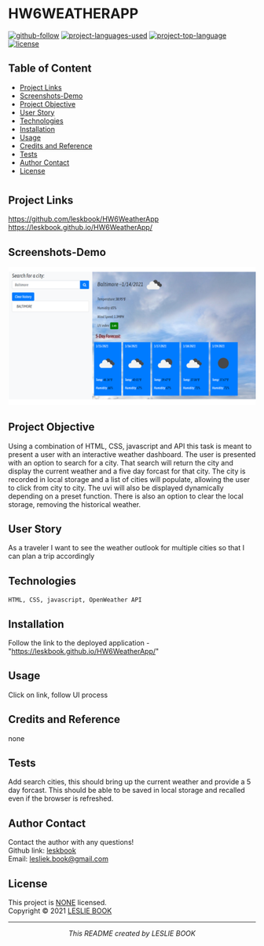  
  # HW6WEATHERAPP
  [![github-follow](https://img.shields.io/github/followers/leskbook?label=Follow&logoColor=purple&style=social)](https://github.com/leskbook)
  [![project-languages-used](https://img.shields.io/github/languages/count/leskbook/HW6WeatherApp?color=important)](https://github.com/leskbook/HW6WeatherApp)
  [![project-top-language](https://img.shields.io/github/languages/top/leskbook/HW6WeatherApp?color=blueviolet)](https://github.com/leskbook/HW6WeatherApp)
  [![license](https://img.shields.io/badge/License-NONE-brightgreen.svg)](https://choosealicense.com/licenses/NONE/)
  ## Table of Content
  * [ Project Links ](#Project-Links)
  * [ Screenshots-Demo ](#Screenshots-Demo)
  * [ Project Objective ](#Project-Objective)
  * [ User Story ](#User-Story)
  * [ Technologies ](#Technologies)
  * [ Installation ](#Installation)
  * [ Usage ](#Usage)
  * [ Credits and Reference ](#Credits-and-Reference)
  * [ Tests ](#Tests)
  * [ Author Contact ](#Author-Contact)
  * [ License ](#License)
  #
  ##  Project Links
  https://github.com/leskbook/HW6WeatherApp<br>
  https://leskbook.github.io/HW6WeatherApp/
  
  ## Screenshots-Demo
  <kbd>![screenshot-demo1](https://github.com/leskbook/HW6WeatherApp/raw/main/assets/images/search.png)</kbd>
  
  ## Project Objective
  Using a combination of HTML, CSS, javascript and API this task is meant to present a user with an interactive weather dashboard. The user is presented with an option to search for a city. That search will return the city and display the current weather and a five day forcast for that city. The city is recorded in local storage and a list of cities will populate, allowing the user to click from city to city. The uvi will also be displayed dynamically depending on a preset function. There is also an option to clear the local storage, removing the historical weather.
  
  ## User Story
  As a traveler I want to see the weather outlook for multiple cities so that I can plan a trip accordingly
  ## Technologies 
  ```
  HTML, CSS, javascript, OpenWeather API
  ```
  
  ## Installation
  Follow the link to the deployed application - "https://leskbook.github.io/HW6WeatherApp/"
  ## Usage 
  Click on link, follow UI process
  
  ## Credits and Reference
  none
  ## Tests
  Add search cities, this should bring up the current weather and provide a 5 day forcast. This should be able to be saved in local storage and recalled even if the browser is refreshed.
  ## Author Contact
  Contact the author with any questions!<br>
  Github link: [leskbook](https://github.com/leskbook)<br>
  Email: lesliek.book@gmail.com
  ## License
  This project is [NONE](https://choosealicense.com/licenses/NONE/) licensed.<br />
  Copyright © 2021 [LESLIE BOOK](https://github.com/leskbook)
  
  <hr>
  <p align='center'><i>
  This README created by LESLIE BOOK
  </i></p>
  
